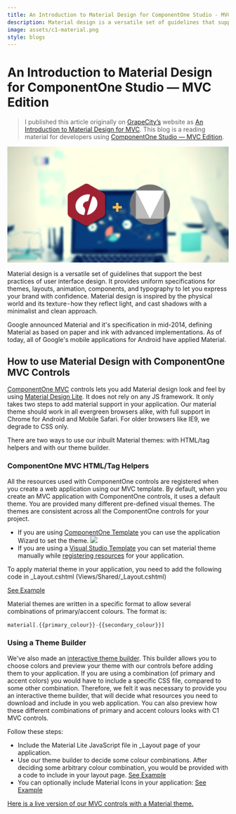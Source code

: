 ```yaml
---
title: An Introduction to Material Design for ComponentOne Studio - MVC Edition
description: Material design is a versatile set of guidelines that support the best practices of user interface design. It provides uniform specifications for themes, layouts, animation, components, and…
image: assets/c1-material.png
style: blogs
---
```


# An Introduction to Material Design for ComponentOne Studio — MVC Edition

> I published this article originally on [GrapeCity’s](https://www.grapecity.com/en/) website as [An Introduction to Material Design for MVC](https://www.grapecity.com/en/blogs/introduction-to-material-design-for-mvc). This blog is a reading material for developers using [ComponentOne Studio — MVC Edition](https://www.grapecity.com/en/aspnet-mvc).

![banner](../../assets/c1-material.png)

Material design is a versatile set of guidelines that support the best practices of user interface design. It provides uniform specifications for themes, layouts, animation, components, and typography to let you express your brand with confidence. Material design is inspired by the physical world and its texture - how they reflect light, and cast shadows with a minimalist and clean approach.

Google announced Material and it's specification in mid-2014, defining Material as based on paper and ink with advanced implementations. As of today, all of Google's mobile applications for Android have applied Material.

## How to use Material Design with ComponentOne MVC Controls

[ComponentOne MVC](https://www.grapecity.com/en/aspnet-mvc) controls lets you add Material design look and feel by using [Material Design Lite](https://getmdl.io/started/index.html#download). It does not rely on any JS framework. It only takes two steps to add material support in your application. Our material theme should work in all evergreen browsers alike, with full support in Chrome for Android and Mobile Safari. For older browsers like IE9, we degrade to CSS only.

There are two ways to use our inbuilt Material themes: with HTML/tag helpers and with our theme builder.

### ComponentOne MVC HTML/Tag Helpers

All the resources used with ComponentOne controls are registered when you create a web application using our MVC template. By default, when you create an MVC application with ComponentOne controls, it uses a default theme. You are provided many different pre-defined visual themes. The themes are consistent across all the ComponentOne controls for your project.

- If you are using [ComponentOne Template](http://help.grapecity.com/componentone/NetHelp/c1mvchelpers/webframe.html#Using%20C1%20Template.html) you can use the application Wizard to set the theme.
![](https://miro.medium.com/max/840/1*-RciWmhdAsN-qfzV-sxnJg.png)
- If you are using a [Visual Studio Template](http://help.grapecity.com/componentone/NetHelp/c1mvchelpers/UsingVSTemplate.html) you can set material theme manually while [registering resources](http://help.grapecity.com/componentone/NetHelp/c1mvchelpers/RegisteringResources.html) for your application.

To apply material theme in your application, you need to add the following code in _Layout.cshtml (Views/Shared/_Layout.cshtml)

[See Example](https://gist.github.com/iwannabebot/04ac1db9b5bafbc280979a8b9a4fbcff)

Material themes are written in a specific format to allow several combinations of primary/accent colours. The format is:

```js
material[.{{primary_colour}}-{{secondary_colour}}]
```

### Using a Theme Builder
We've also made an [interactive theme builder](https://demos.wijmo.com/5/Angular/MaterialDesignLite/MaterialDesignLite/). This builder allows you to choose colors and preview your theme with our controls before adding them to your application. If you are using a combination (of primary and accent colors) you would have to include a specific CSS file, compared to some other combination. Therefore, we felt it was necessary to provide you an interactive theme builder, that will decide what resources you need to download and include in you web application.
You can also preview how these different combinations of primary and accent colours looks with C1 MVC controls.

Follow these steps:
- Include the Material Lite JavaScript file in _Layout page of your application.
- Use our theme builder to decide some colour combinations. After deciding some arbitrary colour combination, you would be provided with a code to include in your layout page. 
[See Example](https://gist.github.com/iwannabebot/8b510f41e0ccef2f2f53eab4a87acc50)
- You can optionally include Material Icons in your application:
[See Example](https://gist.github.com/iwannabebot/e99e4697c13389f4813ed7498ddd2afe)

[Here is a live version of our MVC controls with a Material theme.](https://demos.componentone.com/ASPNET/MVCExplorer/FlexGrid?theme=material.indigo-pink)